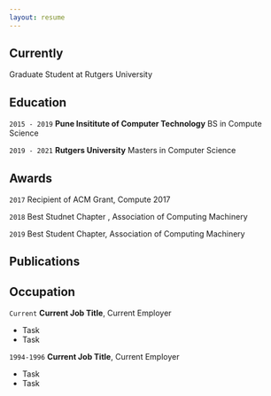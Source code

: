 ```yaml
---
layout: resume
---
```

## Currently

Graduate Student at Rutgers University

## Education

`2015 - 2019`
__Pune Insititute of Computer Technology__
BS in Compute Science

`2019 - 2021`
__Rutgers University__
Masters in Computer Science 

## Awards

`2017`
Recipient of ACM Grant, Compute 2017

`2018`
Best Studnet Chapter , Association of Computing Machinery 

`2019`
Best Student Chapter, Association of Computing Machinery

## Publications

<!-- A list is also available [online](https://scholar.google.co.uk/citations?user=LTOTl0YAAAAJ) -->





## Occupation

`Current`
__Current Job Title__, Current Employer 

- Task
- Task

`1994-1996`
__Current Job Title__, Current Employer 

- Task
- Task



<!-- ### Footer

Last updated: May 2020 -->


